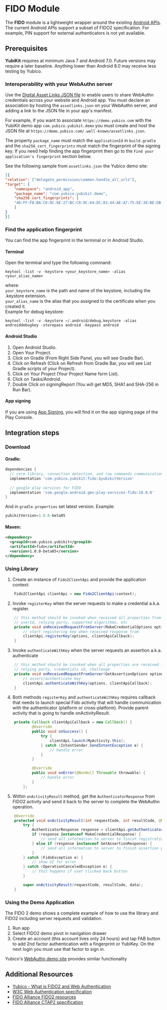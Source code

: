 # FIDO Module
The **FIDO** module is a lightweight wrapper around the existing [Android APIs](https://developers.google.com/android/reference/com/google/android/gms/fido/Fido).
The current Android APIs support a subset of FIDO2 specification. For example, PIN support for external authenticators is not yet available.

## Prerequisites <a name="prerequisites"></a>

**YubiKit** requires at minimum Java 7 and Android 7.0. Future versions may require a later baseline. Anything lower than Android 8.0 may receive less testing by Yubico.

### Interoperability with your WebAuthn server
Use the [Digital Asset Links JSON file](https://developers.google.com/identity/fido/android/native-apps) to enable users to share WebAuthn credentials across your website and Android app. You must declare an association by hosting the `assetlinks.json` on your WebAuthn server, and adding a link to the JSON file in your app's manifest.

For example, if you want to associate `https://demo.yubico.com` with the YubiKit demo app `com.yubico.yubikit.demo` you must create and host the JSON file at `https://demo.yubico.com/.well-known/assetlinks.json`. 

The property `package_name` must match the `applicationId` in `build.gradle` and the `sha256_cert_fingerprints` must match the fingerprint of the signing key. If you need help finding the app fingerprint then go to the `Find your application's fingerprint` section below.
    
See the following sample from `assetlinks.json` the Yubico demo site:
    
```json
[{
"relation": ["delegate_permission/common.handle_all_urls"],
"target": {
    "namespace": "android_app",
    "package_name": "com.yubico.yubikit.demo",
    "sha256_cert_fingerprints": [
    "4D:FF:F8:BA:C0:0C:6E:27:BC:C8:9C:64:DC:83:44:AE:A7:75:EE:38:BE:DB:0C:60:1F:A4:E1:66:4A:CD:C2:03"
    ]
}
}]
```

### Find the application fingerprint
You can find the app fingerprint in the terminal or in Android Studio.

#### Terminal 
Open the terminal and type the following command:
```
keytool -list -v -keystore <your_keystore_name> -alias <your_alias_name>
```
 where:  
`your_keystore_name` is the path and name of the keystore, including the .keystore extension.  
`your_alias_name` is the alias that you assigned to the certificate when you created it.  
 Example for debug keystore:  
 
```
keytool -list -v -keystore ~/.android/debug.keystore -alias androiddebugkey -storepass android -keypass android
```
  
#### Android Studio
1. Open Android Studio.
2. Open Your Project.
3. Click on Gradle (From Right Side Panel, you will see Gradle Bar).
4. Click on Refresh (Click on Refresh from Gradle Bar, you will see List Gradle scripts of your Project).
5. Click on Your Project (Your Project Name form List).
6. Click on Tasks/Android.
7. Double Click on signingReport (You will get MD5, SHA1 and SHA-256 in Run Bar).

#### App signing    
If you are using [App Signing](https://support.google.com/googleplay/android-developer/answer/7384423?hl=en), you will find it on the app signing page of the Play Console.

## Integration steps <a name="integration_steps"></a>
### Download
#### Gradle:

```gradle
dependencies {  
  // core library, connection detection, and raw commands communication with yubikey
  implementation 'com.yubico.yubikit:fido:$yubikitVersion'
  
  // google play services for FIDO
  implementation 'com.google.android.gms:play-services-fido:18.0.0'
}
```
And in `gradle.properties` set latest version. Example:
```gradle
yubikitVersion=1.0.0-beta05
```
#### Maven:
```xml
<dependency>
  <groupId>com.yubico.yubikit</groupId>
  <artifactId>fido</artifactId>
  <version>1.0.0-beta05</version>
</dependency>
```

### Using Library <a name="using_lib"></a>
1. Create an instance of `Fido2ClientApi` and provide the application context:
```java
    Fido2ClientApi clientApi = new Fido2ClientApi(context);
```
2. Invoke `registerKey` when the server requests to make a credential a.k.a. register.
```java
    // this method should be invoked when received all properties from server:
    // userId, relying party, supported algorithms, etc
    private void onReceivedRequestFromServer(MakeCredentialOptions options) {
        // start registering key when received response from
        clientApi.registerKey(options, clientApiCallback);        
    }
```
3. Invoke `authenticateWithKey` when the server requests an assertion a.k.a. authenticate
```java
    // this method should be invoked when all properties are received from server:
    // relying party, credentials id, challenge
    private void onReceivedRequestFromServer(GetAssertionOptions options) {
        // assert/authenticate key
        clientApi.authenticateWithKey(options, clientApiCallback);        
    }
```
4. Both methods `registerKey` and `authenticateWithKey` requires callback that needs to launch special Fido activity that will handle communication with the authenticator (platform or cross-platform). Provide parent activity that is going to handle onActivityResult.
```java
    private Callback clientApiCallback = new Callback() {
            @Override
            public void onSuccess() {
                try {
                    clientApi.launch(MyActivity.this);
                } catch (IntentSender.SendIntentException e) {
                    // handle error
                }
            }

            @Override
            public void onError(@NonNull Throwable throwable) {
                // handle error
            }
        };

```
5. Within `onActivityResult` method, get the `AuthenticatorResponse` from FIDO2 activity and send it back to the server to complete the WebAuthn operation.
```java
    @Override
    protected void onActivityResult(int requestCode, int resultCode, @Nullable Intent data) {
        try {
            AuthenticatorResponse response = clientApi.getAuthenticatorResponse(Fido2ClientApi.GET_ASSERTION_REQUEST_CODE, Activity.RESULT_CANCELED, null);
            if (response instanceof MakeCredentialResponse) {
                // send all information to server to finish registration process
            } else if (response instanceof GetAssertionResponse) {
                // send all information to server to finish assertion process
            }
        } catch (FidoException e) {
            // show UI for error
        } catch (OperationCanceledException e) {
            // this happens if user clicked back button
        }

        super.onActivityResult(requestCode, resultCode, data);
    }
```

### Using the Demo Application <a name="using_demo"></a>
The FIDO 2 demo shows a complete example of how to use the library and FIDO2 including server requests and validation.

1. Run app
1. Select FIDO2 demo pivot in navigation drawer
1. Create an account (this account lives only 24 hours) and tap FAB button to add 2nd factor authentication with a fingerprint or YubiKey. On the next login you must use that factor to sign in.  

Yubico's [WebAuthn demo site](https://demo.yubico.com/webauthn) provides similar functionality

## Additional Resources <a name="additional_resources"></a>
* [Yubico - What is FIDO2 and Web Authentication](https://developers.yubico.com/FIDO2/)  
* [W3C Web Authentication specification](https://www.w3.org/TR/webauthn)  
* [FIDO Alliance FIDO2 resources](https://fidoalliance.org/fido2/)  
* [FIDO Alliance CTAP2 specification](https://fidoalliance.org/specs/fido-v2.0-id-20180227/fido-client-to-authenticator-protocol-v2.0-id-20180227.html)  

